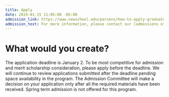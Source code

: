 ```yaml
---
title: Apply
date: 2019-01-15 11:05:00 -05:00
admission_link: https://www.newschool.edu/parsons/how-to-apply-graduate/
admission_text: For more information, please contact our [admissions office](https://www.newschool.edu/request-info/grad/).
---
```


# What would you create?

The application deadline is January 2. To be most competitive for admission and merit scholarship consideration, please apply before the deadline. We will continue to review applications submitted after the deadline pending space availability in the program. The Admission Committee will make a decision on your application only after all the required materials have been received. Spring term admission is not offered for this program.